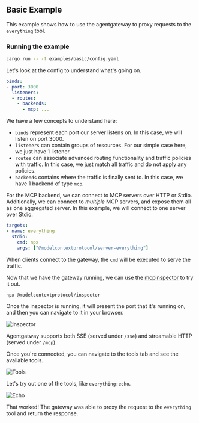 ## Basic Example

This example shows how to use the agentgateway to proxy requests to the `everything` tool.

### Running the example

```bash
cargo run -- -f examples/basic/config.yaml
```

Let's look at the config to understand what's going on.

```yaml
binds:
- port: 3000
  listeners:
  - routes:
    - backends:
      - mcp: ...
```

We have a few concepts to understand here:
* `binds` represent each port our server listens on. In this case, we will listen on port 3000.
* `listeners` can contain groups of resources. For our simple case here, we just have 1 listener.
* `routes` can associate advanced routing functionality and traffic policies with traffic. In this case, we just match all traffic and do not apply any policies.
* `backends` contains where the traffic is finally sent to. In this case, we have 1 backend of type `mcp`.

For the MCP backend, we can connect to MCP servers over HTTP or Stdio.
Additionally, we can connect to *multiple* MCP servers, and expose them all as one aggregated server.
In this example, we will connect to one server over Stdio.

```yaml
targets:
- name: everything
  stdio:
    cmd: npx
    args: ["@modelcontextprotocol/server-everything"]
```

When clients connect to the gateway, the `cmd` will be executed to serve the traffic.

Now that we have the gateway running, we can use the [mcpinspector](https://github.com/modelcontextprotocol/inspector) to try it out.
```bash
npx @modelcontextprotocol/inspector
```
Once the inspector is running, it will present the port that it's running on, and then you can navigate to it in your browser.

![Inspector](./img/connect.png)

Agentgatway supports both SSE (served under `/sse`) and streamable HTTP (served under `/mcp`).

Once you're connected, you can navigate to the tools tab and see the available tools.

![Tools](./img/tools.png)

Let's try out one of the tools, like `everything:echo`.

![Echo](./img/echo.png)

That worked! The gateway was able to proxy the request to the `everything` tool and return the response.